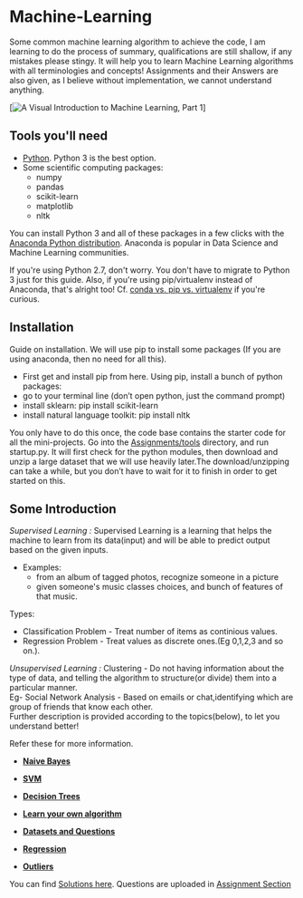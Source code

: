 # Machine-Learning

Some common machine learning algorithm to achieve the code, I am learning to do the process of summary, qualifications are still shallow, if any mistakes please stingy.
It will help you to learn Machine Learning algorithms with all terminologies and concepts!
Assignments and their Answers are also given, as I believe without implementation, we cannot understand anything.

[![A Visual Introduction to Machine Learning, Part 1](http://i.imgur.com/j5fiTBv.gif)]

## Tools you'll need

- [Python](https://www.python.org/). Python 3 is the best option.
- Some scientific computing packages:
	- numpy
	- pandas
	- scikit-learn
	- matplotlib
	- nltk

You can install Python 3 and all of these packages in a few clicks with the [Anaconda Python distribution](https://www.continuum.io/downloads). Anaconda is popular in Data Science and Machine Learning communities.

If you're using Python 2.7, don't worry. You don't have to migrate to Python 3 just for this guide. Also, if you're using pip/virtualenv instead of Anaconda, that's alright too! Cf. [conda vs. pip vs. virtualenv](http://conda.pydata.org/docs/_downloads/conda-pip-virtualenv-translator.html) if you're curious.

## Installation

Guide on installation. We will use pip to install some packages (If you are using anaconda, then no need for all this).

- First get and install pip from here. Using pip, install a bunch of python packages:
- go to your terminal line (don’t open python, just the command prompt)
- install sklearn: pip install scikit-learn
- install natural language toolkit: pip install nltk

You only have to do this once, the code base contains the starter code for all the mini-projects. Go into the <a href="https://github.com/bodhwani/Machine-Learning/blob/master/Assignments/tools/startup.py">Assignments/tools</a> directory, and run startup.py. It will first check for the python modules, then download and unzip a large dataset that we will use heavily later.The download/unzipping can take a while, but you don’t have to wait for it to finish in order to get started on this.



## Some Introduction
*Supervised Learning :*
Supervised Learning is a learning that helps the machine to learn from its data(input) and will be able to predict output based on the given inputs.
- Examples:
  - from an album of tagged photos, recognize someone in a picture
  - given someone's music classes choices, and bunch of features of that music.

Types:
- Classification Problem - Treat number of items as continious values.<br>
- Regression Problem - Treat values as discrete ones.(Eg 0,1,2,3 and so on.). 
            
*Unsupervised Learning :*
Clustering - Do not having information about the type of data, and telling the algorithm to structure(or divide) 
them into a particular manner.<br> 
Eg- Social Network Analysis - Based on emails or chat,identifying which are group of friends that know each other.<br>
Further description is provided according to the topics(below), to let you understand better!

Refer these for more information.

- <a href="https://github.com/bodhwani/Machine-Learning/tree/master/Lecture-1%5BNaive-Bayes%5D">**Naive Bayes**</a>
- <a href="https://github.com/bodhwani/Machine-Learning/tree/master/Lecture-2%5BSVM%5D">**SVM**</a>
- <a href="https://github.com/bodhwani/Machine-Learning/tree/master/Lecture-3%5BDecision%20Trees%5D">**Decision Trees**</a>
- <a href="https://github.com/bodhwani/Machine-Learning/tree/master/Lecture-4%5BChoose%20Algorithms%5D">**Learn your own 
algorithm**</a>

- <a href="https://github.com/bodhwani/Machine-Learning/tree/master/Lecture-5%5BDatasets%20and%20Questions%5D">**Datasets and Questions**</a>
- <a href="https://github.com/bodhwani/Machine-Learning/tree/master/Lecture-6%5BRegression%5D">**Regression**</a>
- <a href="https://github.com/bodhwani/Machine-Learning/tree/master/Lecture-7%5BOutliers%5D">**Outliers**</a>

You can find <a href="https://github.com/bodhwani/Machine-Learning/tree/master/Assignments">Solutions here</a>.
Questions are uploaded in <a href="https://github.com/bodhwani/Machine-Learning/tree/master/_Solutions">Assignment Section</a>

<br>



<!-- 
Decision Trees:
Decision trees use a trick to let you do non-linear decision with simple,linear decision surfaces. -->




















